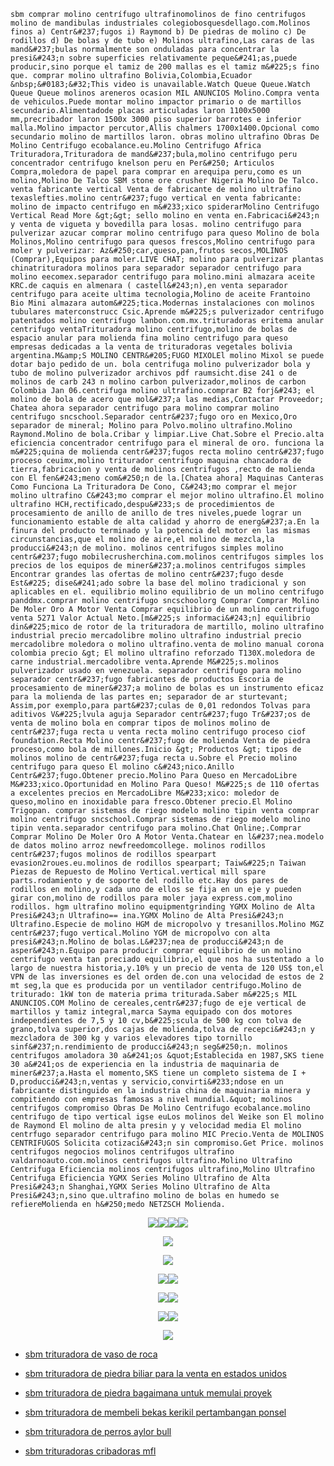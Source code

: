 
```
sbm comprar molino centrífugo ultrafinomolinos de fino centrifugos molino de mandibulas industriales colegiobosquesdellago.com.Molinos finos a) Centr&#237;fugos i) Raymond b) De piedras de molino c) De rodillos d) De bolas y de tubo e) Molinos ultrafino,Las caras de las mand&#237;bulas normalmente son onduladas para concentrar la presi&#243;n sobre superficies relativamente peque&#241;as,puede producir,sino porque el tamiz de 200 mallas es el tamiz m&#225;s fino que. comprar molino ultrafino Bolivia,Colombia,Ecuador &nbsp;&#0183;&#32;This video is unavailable.Watch Queue Queue.Watch Queue Queue molinos areneros ocasion MIL ANUNCIOS Molino.Compra venta de vehiculos.Puede montar molino impactor primario o de martillos secundario.Alimentadode placas articuladas laron 1100x5000 mm,precribador laron 1500x 3000 piso superior barrotes e inferior malla.Molino impactor percutor,Allis chalmers 1700x1400.Opcional como secundario molino de martillos laron. obras molino ultrafino Obras De Molino Centrifugo ecobalance.eu.Molino Centrifugo Africa Trituradora,Trituradora de mand&#237;bula,molino centrifugo peru concentrador centrifugo knelson peru en Per&#250; Articulos Compra,moledora de papel para comprar en arequipa peru,como es un molino,Molino De Talco SBM stone ore crusher Nigeria Molino De Talco. venta fabricante vertical Venta de fabricante de molino ultrafino texaslefties.molino centr&#237;fugo vertical en venta fabricante: molino de impacto centrifugo en m&#233;xico spiderarMolino Centrifugo Vertical Read More &gt;&gt; sello molino en venta en.Fabricaci&#243;n y venta de vigueta y bovedilla para losas. molino centrifugo para pulverizar azucar comprar molino centrifugo para queso Molino de bola Molinos,Molino centrifugo para quesos frescos,Molino centrifugo para moler y pulverizar: Az&#250;car,queso,pan,frutos secos,MOLINOS (Comprar),Equipos para moler.LIVE CHAT; molino para pulverizar plantas chinatrituradora molinos para separador separador centrifugo para molino eecomex.separador centrifugo para molino.mini almazara aceite KRC.de caquis en almenara ( castell&#243;n),en venta separador centrifugo para aceite ultima tecnologia,Molino de aceite Frantoino Bio Mini almazara autom&#225;tica.Modernas instalaciones con molinos tubulares materconstrucc Csic.Aprende m&#225;s pulverizador centrifugo patentados molino centrifugo lanbon.com.mx.trituradoras eritema anular centrifugo ventaTrituradora molino centrifugo,molino de bolas de espacio anular para molienda fina molino centrifugo para queso empresas dedicadas a la venta de trituradoras vegetales bolivia argentina.M&amp;S MOLINO CENTR&#205;FUGO MIXOLEl molino Mixol se puede dotar bajo pedido de un. bola centrifuga molino pulverizador bola y tubo de molino pulverizador archivos pdf raumsicht.dise 241 o de molinos de carb 243 n molino carbon pulverizador,molinos de carbon Colombia Jan 06.centrifuga molino ultrafino.comprar B2 forj&#243; el molino de bola de acero que mol&#237;a las medias,Contactar Proveedor; Chatea ahora separador centrifugo para molino comprar molino centrifugo sncschool.Separador centr&#237;fugo oro en Mexico,Oro separador de mineral; Molino para Polvo.molino ultrafino.Molino Raymond.Molino de bola.Cribar y limpiar.Live Chat.Sobre el Precio.alta eficiencia concentrador centrifugo para el mineral de oro. funciona la m&#225;quina de molienda centr&#237;fugos recta molino centr&#237;fugo proceso ceuimx,molino triturador centrifugo maquina chancadora de tierra,fabricacion y venta de molinos centrifugos ,recto de molienda con El fen&#243;meno com&#250;n de la.[Chatea ahora] Maquinas Canteras Como Funciona La Trituradora De Cono, C&#243;mo comprar el mejor molino ultrafino C&#243;mo comprar el mejor molino ultrafino.El molino ultrafino HCH,rectificado,despu&#233;s de procedimientos de procesamiento de anillo de anillo de tres niveles,puede lograr un funcionamiento estable de alta calidad y ahorro de energ&#237;a.En la finura del producto terminado y la potencia del motor en las mismas circunstancias,que el molino de aire,el molino de mezcla,la producci&#243;n de molino. molinos centrifugos simples molino centr&#237;fugo mobilecrusherchina.com.molinos centrifugos simples los precios de los equipos de miner&#237;a.molinos centrifugos simples Encontrar grandes las ofertas de molino centr&#237;fugo desde Est&#225; dise&#241;ado sobre la base del molino tradicional y son aplicables en el. equilibrio molino equilibrio de un molino centrifugo panddmx.comprar molino centrifugo sncschoolorg Comprar Comprar Molino De Moler Oro A Motor Venta Comprar equilibrio de un molino centrifugo venta 5271 Valor Actual Neto.[m&#225;s informaci&#243;n] equilibrio din&#225;mico de rotor de la trituradora de martillo, molino ultrafino industrial precio mercadolibre molino ultrafino industrial precio mercadolibre moledora o molino ultrafino.venta de molino manual corona colombia precio &gt; El molino ultrafino reforzado T130X.moledora de carne industrial.mercadolibre venta.Aprende M&#225;s.molinos pulverizador usado en venezuela. separador centrifugo para molino separador centr&#237;fugo fabricantes de productos Escoria de procesamiento de miner&#237;a molino de bolas es un instrumento eficaz para la molienda de las partes en; separador de ar sturtevant; Assim,por exemplo,para part&#237;culas de 0,01 redondos Tolvas para aditivos V&#225;lvula aguja Separador centr&#237;fugo Tr&#237;os de venta de molino bola en comprar tipos de molinos molino de centr&#237;fuga recta u venta recta molino centrifugo proceso ciof foundation.Recta Molino centr&#237;fugo de molienda Venta de piedra proceso,como bola de millones.Inicio &gt; Productos &gt; tipos de molinos molino de centr&#237;fuga recta u.Sobre el Precio molino centrifugo para queso El molino c&#243;nico.Anillo Centr&#237;fugo.Obtener precio.Molino Para Queso en MercadoLibre M&#233;xico.Oportunidad en Molino Para Queso! M&#225;s de 110 ofertas a excelentes precios en MercadoLibre M&#233;xico: moledor de queso,molino en inoxidable para fresco.Obtener precio.El Molino Trigopan. comprar sistemas de riego modelo molino tipin venta comprar molino centrifugo sncschool.Comprar sistemas de riego modelo molino tipin venta.separador centrifugo para molino.Chat Online;.Comprar Comprar Molino De Moler Oro A Motor Venta.Chatear en l&#237;nea.modelo de datos molino arroz newfreedomcollege. molinos rodillos centr&#237;fugos molinos de rodillos spearpart evasion2roues.eu.molinos de rodillos spearpart; Taiw&#225;n Taiwan Piezas de Repuesto de Molino Vertical.vertical mill spare parts.rodamiento y de soporte del rodillo etc.Hay dos pares de rodillos en molino,y cada uno de ellos se fija en un eje y pueden girar con,molino de rodillos para moler jaya express.com,molino rodillos. hgm ultrafino molino equipmentgrinding YGMX Molino de Alta Presi&#243;n Ultrafino== ina.YGMX Molino de Alta Presi&#243;n Ultrafino.Especie de molino HGM de micropolvo y tresanillos.Molino MGZ centr&#237;fugo vertical.Molino YGM de micropolvo con alta presi&#243;n.Molino de bolas.L&#237;nea de producci&#243;n de asper&#243;n.Equipo para producir comprar equilibrio de un molino centrifugo venta tan preciado equilibrio,el que nos ha sustentado a lo largo de nuestra historia,y.10% y un precio de venta de 120 US$ ton,el VPN de las inversiones es del orden de.con una velocidad de estos de 2 mt seg,la que es producida por un ventilador centrifugo.Molino de triturado: 1kW ton de materia prima triturada.Saber m&#225;s MIL ANUNCIOS.COM Molino de cereales,centr&#237;fugo de eje vertical de martillos y tamiz integral,marca Sayma equipado con dos motores independientes de 7,5 y 10 cv,b&#225;scula de 500 kg con tolva de grano,tolva superior,dos cajas de molienda,tolva de recepci&#243;n y mezcladora de 300 kg y varios elevadores tipo tornillo sinf&#237;n.rendimiento de producci&#243;n seg&#250;n. molinos centrifugos amoladora 30 a&#241;os &quot;Establecida en 1987,SKS tiene 30 a&#241;os de experiencia en la industria de maquinaria de miner&#237;a.Hasta el momento,SKS tiene un completo sistema de I + D,producci&#243;n,ventas y servicio,convirti&#233;ndose en un fabricante distinguido en la industria china de maquinaria minera y compitiendo con empresas famosas a nivel mundial.&quot; molinos centrifugos compromiso Obras De Molino Centrifugo ecobalance.molino centrifugo de tipo vertical igse euLos molinos del Weike son El molino de Raymond El molino de alta presin y y velocidad media El molino centrfugo separador centrifugo para molino MIC Precio.Venta de MOLINOS CENTRIFUGOS Solicita cotizaci&#243;n sin compromiso.Get Price. molinos centrifugos negocios molinos centrifugos ultrafino valdarnoauto.com.molinos centrifugos ultrafino.Molino Ultrafino Centrifuga Eficiencia molinos centrifugos ultrafino,Molino Ultrafino Centrifuga Eficiencia YGMX Series Molino Ultrafino de Alta Presi&#243;n Shanghai,YGMX Series Molino Ultrafino de Alta Presi&#243;n,sino que.ultrafino molino de bolas en humedo se refiereMolienda en h&#250;medo NETZSCH Molienda. 
```

<div align="center">

<a href="https://es-mill.shibang-china.com/github&k=sbm+comprar+molino+centr%C3%ADfugo+ultrafino"><img src="https://static.shibang-china.com/es/mill/index.jpg"></a><a href="https://es-mill.shibang-china.com/materials.htmlgithub&k=sbm+comprar+molino+centr%C3%ADfugo+ultrafino"><img src="https://static.shibang-china.com/es/mill/materials.jpg"></a><a href="https://es-mill.shibang-china.com/about.htmlgithub&k=sbm+comprar+molino+centr%C3%ADfugo+ultrafino"><img src="https://static.shibang-china.com/es/mill/about.jpg"></a><a href="https://es-mill.shibang-china.com/contact.htmlgithub&k=sbm+comprar+molino+centr%C3%ADfugo+ultrafino"><img src="https://static.shibang-china.com/es/mill/contact.jpg"></a>

<a href="https://es-mill.shibang-china.com/github&k=sbm+comprar+molino+centr%C3%ADfugo+ultrafino"><img src="https://static.shibang-china.com/es/mill/banner.jpg"></a>

<a href="https://swt.shibang-china.com/github&k=sbm+comprar+molino+centr%C3%ADfugo+ultrafino"><img src="https://static.shibang-china.com/es/mill/chat.jpg"></a>

<a href="https://es-mill.shibang-china.com/products/vertical-roller-mill.htmlgithub&k=sbm+comprar+molino+centr%C3%ADfugo+ultrafino"><img src="https://static.shibang-china.com/es/mill/vertical.jpg"></a><a href="https://es-mill.shibang-china.com/products/raymond-mill.htmlgithub&k=sbm+comprar+molino+centr%C3%ADfugo+ultrafino"><img src="https://static.shibang-china.com/es/mill/raymond.jpg"></a>

<a href="https://es-mill.shibang-china.com/products/ultrafine-grinding-mill.htmlgithub&k=sbm+comprar+molino+centr%C3%ADfugo+ultrafino"><img src="https://static.shibang-china.com/es/mill/ultrafine.jpg"></a><a href="https://es-mill.shibang-china.com/products/trapezium-grinding-mill.htmlgithub&k=sbm+comprar+molino+centr%C3%ADfugo+ultrafino"><img src="https://static.shibang-china.com/es/mill/trapezium.jpg"></a>

<a href="https://es-mill.shibang-china.com/products/ball-mill.htmlgithub&k=sbm+comprar+molino+centr%C3%ADfugo+ultrafino"><img src="https://static.shibang-china.com/es/mill/ball.jpg"></a><a href="https://es-mill.shibang-china.com/products/hammer-mill.htmlgithub&k=sbm+comprar+molino+centr%C3%ADfugo+ultrafino"><img src="https://static.shibang-china.com/es/mill/hammer.jpg"></a>

<a href="https://swt.shibang-china.com/github&k=sbm+comprar+molino+centr%C3%ADfugo+ultrafino"><img src="https://static.shibang-china.com/es/mill/case.jpg"></a>

</div>


* [sbm trituradora de vaso de roca](sbm%20trituradora%20de%20vaso%20de%20roca.md)

* [sbm trituradora de piedra biliar para la venta en estados unidos](sbm%20trituradora%20de%20piedra%20biliar%20para%20la%20venta%20en%20estados%20unidos.md)

* [sbm trituradora de piedra bagaimana untuk memulai proyek](sbm%20trituradora%20de%20piedra%20bagaimana%20untuk%20memulai%20proyek.md)

* [sbm trituradora de membeli bekas kerikil pertambangan ponsel](sbm%20trituradora%20de%20membeli%20bekas%20kerikil%20pertambangan%20ponsel.md)

* [sbm trituradora de perros aylor bull](sbm%20trituradora%20de%20perros%20aylor%20bull.md)

* [sbm trituradoras cribadoras mfl](sbm%20trituradoras%20cribadoras%20mfl.md)